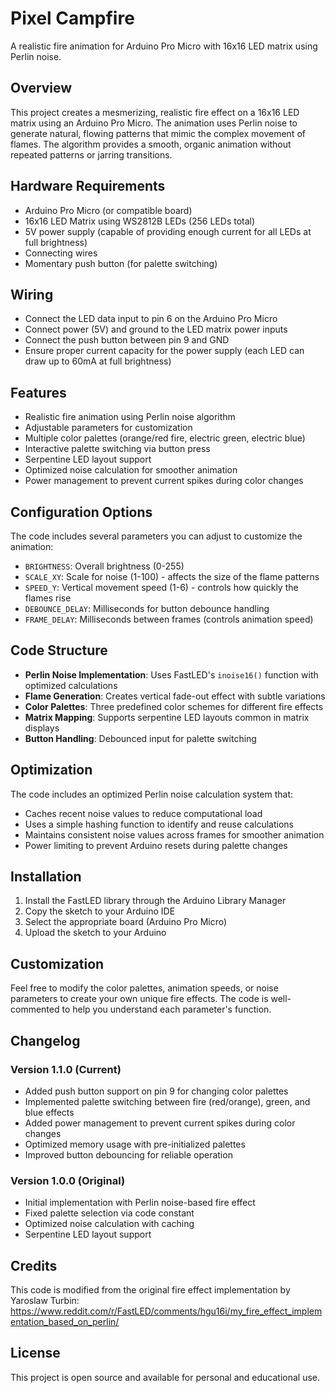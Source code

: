 # Pixel Campfire

A realistic fire animation for Arduino Pro Micro with 16x16 LED matrix using Perlin noise.

## Overview

This project creates a mesmerizing, realistic fire effect on a 16x16 LED matrix using an Arduino Pro Micro. The animation uses Perlin noise to generate natural, flowing patterns that mimic the complex movement of flames. The algorithm provides a smooth, organic animation without repeated patterns or jarring transitions.

## Hardware Requirements

- Arduino Pro Micro (or compatible board)
- 16x16 LED Matrix using WS2812B LEDs (256 LEDs total)
- 5V power supply (capable of providing enough current for all LEDs at full brightness)
- Connecting wires
- Momentary push button (for palette switching)

## Wiring

- Connect the LED data input to pin 6 on the Arduino Pro Micro
- Connect power (5V) and ground to the LED matrix power inputs
- Connect the push button between pin 9 and GND
- Ensure proper current capacity for the power supply (each LED can draw up to 60mA at full brightness)

## Features

- Realistic fire animation using Perlin noise algorithm
- Adjustable parameters for customization
- Multiple color palettes (orange/red fire, electric green, electric blue)
- Interactive palette switching via button press
- Serpentine LED layout support
- Optimized noise calculation for smoother animation
- Power management to prevent current spikes during color changes

## Configuration Options

The code includes several parameters you can adjust to customize the animation:

- `BRIGHTNESS`: Overall brightness (0-255)
- `SCALE_XY`: Scale for noise (1-100) - affects the size of the flame patterns
- `SPEED_Y`: Vertical movement speed (1-6) - controls how quickly the flames rise
- `DEBOUNCE_DELAY`: Milliseconds for button debounce handling
- `FRAME_DELAY`: Milliseconds between frames (controls animation speed)

## Code Structure

- **Perlin Noise Implementation**: Uses FastLED's `inoise16()` function with optimized calculations
- **Flame Generation**: Creates vertical fade-out effect with subtle variations
- **Color Palettes**: Three predefined color schemes for different fire effects
- **Matrix Mapping**: Supports serpentine LED layouts common in matrix displays
- **Button Handling**: Debounced input for palette switching

## Optimization

The code includes an optimized Perlin noise calculation system that:
- Caches recent noise values to reduce computational load
- Uses a simple hashing function to identify and reuse calculations
- Maintains consistent noise values across frames for smoother animation
- Power limiting to prevent Arduino resets during palette changes

## Installation

1. Install the FastLED library through the Arduino Library Manager
2. Copy the sketch to your Arduino IDE
3. Select the appropriate board (Arduino Pro Micro)
4. Upload the sketch to your Arduino

## Customization

Feel free to modify the color palettes, animation speeds, or noise parameters to create your own unique fire effects. The code is well-commented to help you understand each parameter's function.

## Changelog

### Version 1.1.0 (Current)
- Added push button support on pin 9 for changing color palettes
- Implemented palette switching between fire (red/orange), green, and blue effects
- Added power management to prevent current spikes during color changes
- Optimized memory usage with pre-initialized palettes
- Improved button debouncing for reliable operation

### Version 1.0.0 (Original)
- Initial implementation with Perlin noise-based fire effect
- Fixed palette selection via code constant
- Optimized noise calculation with caching
- Serpentine LED layout support

## Credits

This code is modified from the original fire effect implementation by Yaroslaw Turbin:
https://www.reddit.com/r/FastLED/comments/hgu16i/my_fire_effect_implementation_based_on_perlin/

## License

This project is open source and available for personal and educational use.
